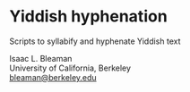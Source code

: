 # Yiddish hyphenation

Scripts to syllabify and hyphenate Yiddish text

Isaac L. Bleaman  
University of California, Berkeley  
bleaman@berkeley.edu  

